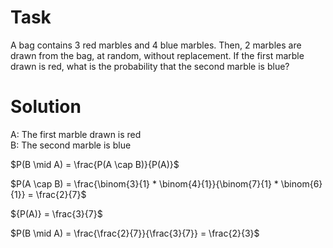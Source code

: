 # Task
A bag contains 3 red marbles and 4 blue marbles. Then, 2 marbles are drawn from the bag, at random, without replacement. If the first marble drawn is red, what is the probability that the second marble is blue?

# Solution
A: The first marble drawn is red  
B: The second marble is blue  

$P(B \mid A) = \frac{P(A \cap B)}{P(A)}$  

$P(A \cap B) = \frac{\binom{3}{1} * \binom{4}{1}}{\binom{7}{1} * \binom{6}{1}} = \frac{2}{7}$  

${P(A)} = \frac{3}{7}$  

$P(B \mid A) = \frac{\frac{2}{7}}{\frac{3}{7}} = \frac{2}{3}$  